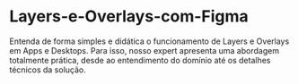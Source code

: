 # Layers-e-Overlays-com-Figma
Entenda de forma simples e didática o funcionamento de Layers e Overlays em Apps e Desktops. Para isso, nosso expert apresenta uma abordagem totalmente prática, desde ao entendimento do domínio até os detalhes técnicos da solução.
